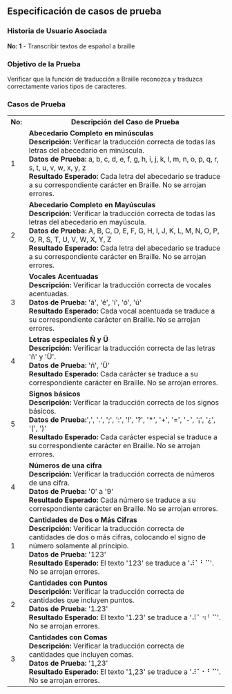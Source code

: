 <!-- Historia 1 -->

<h2>Especificación de casos de prueba</h2>

<h3>Historia de Usuario Asociada</h3>
<p><b>No: 1</b> - Transcribir textos de español a braille</p>

<h3>Objetivo de la Prueba</h3>
<p>Verificar que la función de traducción a Braille reconozca y traduzca correctamente varios tipos de caracteres.</p>

<h3>Casos de Prueba</h3>

<table>
  <tr>
    <th>No:</th>
    <th>Descripción del Caso de Prueba</th>
  </tr>
  <tr>
    <td>1</td>
    <td>
      <b>Abecedario Completo en minúsculas</b><br>
      <b>Descripción:</b> Verificar la traducción correcta de todas las letras del abecedario en minúscula.<br>
      <b>Datos de Prueba:</b> a, b, c, d, e, f, g, h, i, j, k, l, m, n, o, p, q, r, s, t, u, v, w, x, y, z<br>
      <b>Resultado Esperado:</b> Cada letra del abecedario se traduce a su correspondiente carácter en Braille. No se arrojan errores.
    </td>
  </tr>
  <tr>
    <td>2</td>
    <td>
      <b>Abecedario Completo en Mayúsculas</b><br>
      <b>Descripción:</b> Verificar la traducción correcta de todas las letras del abecedario en mayúscula.<br>
      <b>Datos de Prueba:</b> A, B, C, D, E, F, G, H, I, J, K, L, M, N, O, P, Q, R, S, T, U, V, W, X, Y, Z<br>
      <b>Resultado Esperado:</b> Cada letra del abecedario se traduce a su correspondiente carácter en Braille. No se arrojan errores.
    </td>
  </tr>
  <tr>
    <td>3</td>
    <td>
      <b>Vocales Acentuadas</b><br>
      <b>Descripción:</b> Verificar la traducción correcta de vocales acentuadas.<br>
      <b>Datos de Prueba:</b> 'á', 'é', 'í', 'ó', 'ú'<br>
      <b>Resultado Esperado:</b> Cada vocal acentuada se traduce a su correspondiente carácter en Braille. No se arrojan errores.
    </td>
  </tr>
  <tr>
    <td>4</td>
    <td>
      <b>Letras especiales Ñ y Ü</b><br>
      <b>Descripción:</b> Verificar la traducción correcta de las letras 'ñ' y 'Ü'.<br>
      <b>Datos de Prueba:</b> 'ñ', 'Ü'<br>
      <b>Resultado Esperado:</b> Cada carácter se traduce a su correspondiente carácter en Braille. No se arrojan errores.
    </td>
  </tr>
  <tr>
    <td>5</td>
    <td>
      <b>Signos básicos</b><br>
      <b>Descripción:</b> Verificar la traducción correcta de los signos básicos.<br>
      <b>Datos de Prueba:</b>',', '.', ';', ':', '!', '?', '*', '+', '=', '-', '¡', '¿', '(', ')' <br>
      <b>Resultado Esperado:</b> Cada carácter especial se traduce a su correspondiente carácter en Braille. No se arrojan errores.
    </td>
  </tr>
  <tr>
    <td>4</td>
    <td>
      <b>Números de una cifra</b><br>
      <b>Descripción:</b> Verificar la traducción correcta de números de una cifra.<br>
      <b>Datos de Prueba:</b> '0' a '9'<br>
      <b>Resultado Esperado:</b> Cada número se traduce a su correspondiente carácter en Braille. No se arrojan errores.
    </td>
  </tr>
   <tr>
    <td>1</td>
    <td>
      <b>Cantidades de Dos o Más Cifras</b><br>
      <b>Descripción:</b> Verificar la traducción correcta de cantidades de dos o más cifras, colocando el signo de número solamente al principio.<br>
      <b>Datos de Prueba:</b> '123'<br>
      <b>Resultado Esperado:</b> El texto '123' se traduce a '⠼⠁⠃⠉'. No se arrojan errores.
    </td>
  </tr>
  <tr>
    <td>2</td>
    <td>
      <b>Cantidades con Puntos</b><br>
      <b>Descripción:</b> Verificar la traducción correcta de cantidades que incluyen puntos.<br>
      <b>Datos de Prueba:</b> '1.23'<br>
      <b>Resultado Esperado:</b> El texto '1.23' se traduce a '⠼⠁⠲⠃⠉'. No se arrojan errores.
    </td>
  </tr>
  <tr>
    <td>3</td>
    <td>
      <b>Cantidades con Comas</b><br>
      <b>Descripción:</b> Verificar la traducción correcta de cantidades que incluyen comas.<br>
      <b>Datos de Prueba:</b> '1,23'<br>
      <b>Resultado Esperado:</b> El texto '1,23' se traduce a '⠼⠁⠂⠃⠉'. No se arrojan errores.
    </td>
  </tr>
  
</table>

